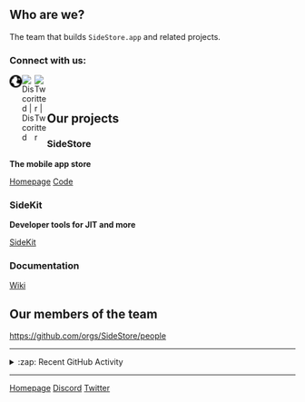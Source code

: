 <!-- 
Docs: How to use GitHub README and actions to auto-generate embedded content.
https://github.com/anuraghazra/github-readme-stats
https://www.youtube.com/watch?v=n6d4KHSKqGk
https://github.com/rahuldkjain/github-profile-readme-generator
 -->

## Who are we?

The team that builds `SideStore.app` and related projects.

### Connect with us:

<!--
[![Website](https://img.shields.io/website?label=sidestore.io&style=for-the-badge&url=https://sidestore.io)](https://sidestore.io)
[![Twitter Follow](https://img.shields.io/twitter/follow/sidestore_io?color=1DA1F2&logo=twitter&style=for-the-badge)](https://twitter.com/intent/follow?original_referer=https%3A%2F%2Fgithub.com%2Fsidestore&screen_name=sidestore)
[![GitHub Followers](https://img.shields.io/github/followers/sidestore?style=for-the-badge)]()
[![GitHub Sponsors](https://img.shields.io/github/sponsors/sidestore?style=for-the-badge
)]() 
-->

[<img align="left" alt="sidestore.io" width="22px" src="https://raw.githubusercontent.com/iconic/open-iconic/master/svg/globe.svg" />][website]
[<img align="left" alt="Discord | Discord" width="22px" src="https://cdn.jsdelivr.net/npm/simple-icons@v3/icons/discord.svg" />][discord]
[<img align="left" alt="Twitter | Twitter" width="22px" src="https://cdn.jsdelivr.net/npm/simple-icons@v3/icons/twitter.svg" />][twitter]

<br />
<br />

## Our projects

### SideStore

__The mobile app store__

[Homepage][website]
[Code][git.sidestore]

### SideKit

__Developer tools for JIT and more__

[SideKit][git.sidekit]

### Documentation

[Wiki][wiki]

## Our members of the team

https://github.com/orgs/SideStore/people

---

<details>
  <summary>:zap: Recent GitHub Activity</summary>

<!--START_SECTION:activity-->
1. 🗣 Commented on [#78](https://github.com/SideStore/sidestore.github.io/issues/78) in [SideStore/sidestore.github.io](https://github.com/SideStore/sidestore.github.io)
2. ❌ Closed PR [#78](https://github.com/SideStore/sidestore.github.io/pull/78) in [SideStore/sidestore.github.io](https://github.com/SideStore/sidestore.github.io)
3. 🗣 Commented on [#78](https://github.com/SideStore/sidestore.github.io/issues/78) in [SideStore/sidestore.github.io](https://github.com/SideStore/sidestore.github.io)
4. 🗣 Commented on [#78](https://github.com/SideStore/sidestore.github.io/issues/78) in [SideStore/sidestore.github.io](https://github.com/SideStore/sidestore.github.io)
5. 🗣 Commented on [#78](https://github.com/SideStore/sidestore.github.io/issues/78) in [SideStore/sidestore.github.io](https://github.com/SideStore/sidestore.github.io)
6. 🎉 Merged PR [#153](https://github.com/SideStore/SideStore-Docs/pull/153) in [SideStore/SideStore-Docs](https://github.com/SideStore/SideStore-Docs)
7. 🗣 Commented on [#155](https://github.com/SideStore/SideStore-Docs/issues/155) in [SideStore/SideStore-Docs](https://github.com/SideStore/SideStore-Docs)
8. 🗣 Commented on [#155](https://github.com/SideStore/SideStore-Docs/issues/155) in [SideStore/SideStore-Docs](https://github.com/SideStore/SideStore-Docs)
9. 🎉 Merged PR [#155](https://github.com/SideStore/SideStore-Docs/pull/155) in [SideStore/SideStore-Docs](https://github.com/SideStore/SideStore-Docs)
10. 🗣 Commented on [#153](https://github.com/SideStore/SideStore-Docs/issues/153) in [SideStore/SideStore-Docs](https://github.com/SideStore/SideStore-Docs)
11. 💪 Opened PR [#155](https://github.com/SideStore/SideStore-Docs/pull/155) in [SideStore/SideStore-Docs](https://github.com/SideStore/SideStore-Docs)
12. 🗣 Commented on [#1061](https://github.com/SideStore/SideStore/issues/1061) in [SideStore/SideStore](https://github.com/SideStore/SideStore)
13. ❗️ Closed issue [#1061](https://github.com/SideStore/SideStore/issues/1061) in [SideStore/SideStore](https://github.com/SideStore/SideStore)
14. 🗣 Commented on [#1063](https://github.com/SideStore/SideStore/issues/1063) in [SideStore/SideStore](https://github.com/SideStore/SideStore)
15. 🗣 Commented on [#1061](https://github.com/SideStore/SideStore/issues/1061) in [SideStore/SideStore](https://github.com/SideStore/SideStore)
16. 🗣 Commented on [#1061](https://github.com/SideStore/SideStore/issues/1061) in [SideStore/SideStore](https://github.com/SideStore/SideStore)
17. 🗣 Commented on [#1062](https://github.com/SideStore/SideStore/issues/1062) in [SideStore/SideStore](https://github.com/SideStore/SideStore)
18. 🗣 Commented on [#1063](https://github.com/SideStore/SideStore/issues/1063) in [SideStore/SideStore](https://github.com/SideStore/SideStore)
19. 🗣 Commented on [#1063](https://github.com/SideStore/SideStore/issues/1063) in [SideStore/SideStore](https://github.com/SideStore/SideStore)
20. 🗣 Commented on [#1061](https://github.com/SideStore/SideStore/issues/1061) in [SideStore/SideStore](https://github.com/SideStore/SideStore)
<!--END_SECTION:activity-->

</details>

---

[Homepage][patreon] [Discord][discord] [Twitter][twitter]

<!--
- [Patreon][patreon]
- [OpenCollective][opencollective]
- [YouTube][youtube]
-->

[website]: https://sidestore.io
[wiki]: https://wiki.sidestore.io
[twitter]: https://twitter.com/sidestore_io
[discord]: https://discord.gg/sidestore-949183273383395328
[youtube]: https://youtube.com/TODO
[patreon]: https://www.patreon.com/SideStore
[opencollective]: https://opencollective.com/TODO
[git.sidestore]: https://github.com/SideStore/SideStore/
[git.sidekit]: https://github.com/SideStore/SideKit

